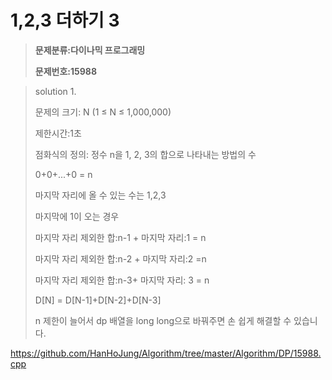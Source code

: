 # 1,2,3 더하기 3

> **문제분류:다이나믹 프로그래밍**
>
> **문제번호:15988**

> solution 1.
>
> 문제의 크기:  N (1 ≤ N ≤  1,000,000) 
>
> 제한시간:1초
>
>
>
> 점화식의 정의: 정수 n을 1, 2, 3의 합으로 나타내는 방법의 수
>
> 0+0+...+0 = n
>
> 마지막 자리에 올 수 있는 수는 1,2,3
>
> 마지막에 1이 오는 경우
>
> 마지막 자리 제외한 합:n-1 + 마지막 자리:1 = n
>
> 마지막 자리 제외한 합:n-2 + 마지막 자리:2 =n
>
> 마지막 자리 제외한 합:n-3+ 마지막 자리: 3 = n
>
>
>
> D[N] = D[N-1]+D[N-2]+D[N-3]
>
> n 제한이 늘어서 dp 배열을 long long으로 바꿔주면 손 쉽게 해결할 수 있습니다.

https://github.com/HanHoJung/Algorithm/tree/master/Algorithm/DP/15988.cpp






